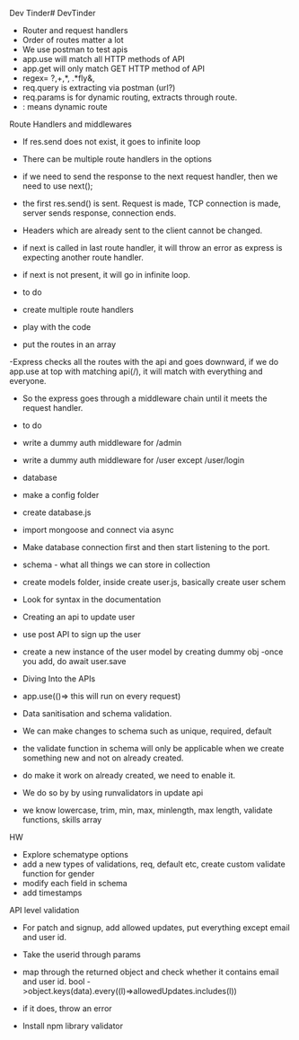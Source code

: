 Dev Tinder# DevTinder

- Router and request handlers
- Order of routes matter a lot
- We use postman to test apis
- app.use will match all HTTP methods of API
- app.get will only match GET HTTP method of API
- regex= ?,+,*, .*fly&, 
- req.query is extracting via postman (url?)
- req.params is for dynamic routing, extracts through route.
- : means dynamic route

Route Handlers and middlewares
- If res.send does not exist, it goes to infinite loop
- There can be multiple route handlers in the options
- if we need to send the response to the next request handler, then we need to use next();
- the first res.send() is sent. Request is made, TCP connection is made, server sends response, connection ends. 
- Headers which are already sent to the client cannot be changed.
- if next is called in last route handler, it will throw an error as express is expecting another route handler.
- if next is not present, it will go in infinite loop.

- to do
- create multiple route handlers
- play with the code
- put the routes in an array

-Express checks all the routes with the api and goes downward, if we do app.use at top with matching api(/),
it will match with everything and everyone.
- So the express goes through a middleware chain until it meets the request handler.


- to do
- write a dummy auth middleware for /admin
- write a dummy auth middleware for /user except /user/login

- database
- make a config folder
- create database.js
- import mongoose and connect via async
- Make database connection first and then start listening to the port.

- schema - what all things we can store in collection
- create models folder, inside create user.js, basically create user schem
- Look for syntax in the documentation


- Creating an api to update user
- use post API to sign up the user
- create a new instance of the user model by creating dummy obj
-once you add, do await user.save 

- Diving Into the APIs
- app.use(()=> this will run on every request)

- Data sanitisation and schema validation.
- We can make changes to schema such as unique, required, default
- the validate function in schema will only be applicable when we create something new and not on already created.
- do make it work on already created, we need to enable it.
- We do so by by using runvalidators in update api
- we know lowercase, trim, min, max, minlength, max length, validate functions, skills array


HW
- Explore schematype options
- add a new types of validations, req, default etc, create custom validate function for gender
- modify each field in schema
- add timestamps

API level validation
- For patch and signup, add allowed updates, put everything except email and user id.
- Take the userid through params
- map through the returned object and check whether it contains email and user id.
 bool ->object.keys(data).every((l)=>allowedUpdates.includes(l))
- if it does, throw an error

- Install npm library validator